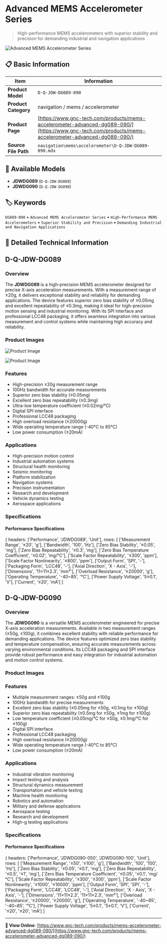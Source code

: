 # Advanced MEMS Accelerometer Series

> High-performance MEMS accelerometers with superior stability and precision for demanding industrial and navigation applications

![Advanced MEMS Accelerometer Series](https://www.gnc-tech.com/images/products/navigation/mems/accelerometer/D-Q-JDW-DG089-090/D-Q-JDW-DG089-090.webp)

## 📋 Basic Information

| Item | Information |
|------|------|
| **Product Model** | `D-Q-JDW-DG089-090` |
| **Product Category** | navigation / mems / accelerometer |
| **Product Page** | [https://www.gnc-tech.com/products/mems-accelerometer-advanced-dg089-090/](https://www.gnc-tech.com/products/mems-accelerometer-advanced-dg089-090/) |
| **Source File Path** | `navigation\mems\accelerometer\D-Q-JDW-DG089-090.mdx` |

## 🔧 Available Models

- **JDWDG089** (`D-Q-JDW-DG089`)
- **JDWDG090** (`D-Q-JDW-DG090`)

## 🏷️ Keywords

`DG089-090` • `Advanced MEMS Accelerometer Series` • `High-Performance MEMS Accelerometers` • `Superior Stability and Precision` • `Demanding Industrial and Navigation Applications`

## 📖 Detailed Technical Information

## D-Q-JDW-DG089

### Overview

The **JDWDG089** is a high-precision MEMS accelerometer designed for precise X-axis acceleration measurements. With a measurement range of ±20g, it delivers exceptional stability and reliability for demanding applications. The device features superior zero bias stability of ≤0.05mg and excellent repeatability of ≤0.3mg, making it ideal for high-precision motion sensing and industrial monitoring. With its SPI interface and professional LCC48 packaging, it offers seamless integration into various measurement and control systems while maintaining high accuracy and reliability.

### Product Images

![Product Image](https://www.gnc-tech.com/products/navigation/mems/accelerometer/D-Q-JDW-DG089-090/D-Q-JDW-DG089-090-Slide-01.webp)

![Product Image](https://www.gnc-tech.com/products/navigation/mems/accelerometer/D-Q-JDW-DG089-090/D-Q-JDW-DG089-090-Slide-02.webp)

### Features

- High-precision ±20g measurement range
- 100Hz bandwidth for accurate measurements
- Superior zero bias stability (≤0.05mg)
- Excellent zero bias repeatability (≤0.3mg)
- Ultra-low temperature coefficient (≤0.02mg/°C)
- Digital SPI interface
- Professional LCC48 packaging
- High overload resistance (≥20000g)
- Wide operating temperature range (-40°C to 85°C)
- Low power consumption (≤20mA)

### Applications

- High-precision motion control
- Industrial automation systems
- Structural health monitoring
- Seismic monitoring
- Platform stabilization
- Navigation systems
- Precision instrumentation
- Research and development
- Vehicle dynamics testing
- Aerospace applications

### Specifications

#### Performance Specifications
  
{
headers: ['Performance', 'JDWDG089', 'Unit'],
rows: [
  ['Measurement Range', '±20', 'g'],
  ['Bandwidth', '100', 'Hz'],
  ['Zero Bias Stability', '≤0.05', 'mg'],
  ['Zero Bias Repeatability', '≤0.3', 'mg'],
  ['Zero Bias Temperature Coefficient', '≤0.02', 'mg/°C'],
  ['Scale Factor Repeatability', '≤300', 'ppm'],
  ['Scale Factor Nonlinearity', '≤800', 'ppm'],
  ['Output Form', 'SPI', '-'],
  ['Packaging Form', 'LCC48', '-'],
  ['Axial Direction', 'X - Axis', '-'],
  ['Dimensions', '11×11×2.3', 'mm³'],
  ['Overload Resistance', '≥20000', 'g'],
  ['Operating Temperature', '-40~85', '°C'],
  ['Power Supply Voltage', '5±0.1', 'V'],
  ['Current', '≤20', 'mA']
]

    
  

## D-Q-JDW-DG090

### Overview

The **JDWDG090** is a versatile MEMS accelerometer engineered for precise X-axis acceleration measurements. Available in two measurement ranges (±50g, ±100g), it combines excellent stability with reliable performance for demanding applications. The device features optimized zero bias stability and temperature compensation, ensuring accurate measurements across varying environmental conditions. Its LCC48 packaging and SPI interface provide robust performance and easy integration for industrial automation and motion control systems.

### Product Images

### Features

- Multiple measurement ranges: ±50g and ±100g
- 100Hz bandwidth for precise measurements
- Excellent zero bias stability (≤0.05mg for ±50g, ≤0.1mg for ±100g)
- Superior zero bias repeatability (≤0.5mg for ±50g, ≤1mg for ±100g)
- Low temperature coefficient (≤0.05mg/°C for ±50g, ≤0.1mg/°C for ±100g)
- Digital SPI interface
- Professional LCC48 packaging
- High overload resistance (≥20000g)
- Wide operating temperature range (-40°C to 85°C)
- Low power consumption (≤20mA)

### Applications

- Industrial vibration monitoring
- Impact testing and analysis
- Structural dynamics measurement
- Transportation and vehicle testing
- Machine health monitoring
- Robotics and automation
- Military and defense applications
- Aerospace testing
- Research and development
- High-g testing applications

### Specifications

#### Performance Specifications
  
{
headers: ['Performance', 'JDWDG090-050', 'JDWDG090-100', 'Unit'],
rows: [
  ['Measurement Range', '±50', '±100', 'g'],
  ['Bandwidth', '100', '100', 'Hz'],
  ['Zero Bias Stability', '≤0.05', '≤0.1', 'mg'],
  ['Zero Bias Repeatability', '≤0.5', '≤1', 'mg'],
  ['Zero Bias Temperature Coefficient', '≤0.05', '≤0.1', 'mg/°C'],
  ['Scale Factor Repeatability', '≤300', '≤300', 'ppm'],
  ['Scale Factor Nonlinearity', '≤1000', '≤10000', 'ppm'],
  ['Output Form', 'SPI', 'SPI', '-'],
  ['Packaging Form', 'LCC48', 'LCC48', '-'],
  ['Axial Direction', 'X - Axis', 'X - Axis', '-'],
  ['Dimensions', '11×11×2.3', '11×11×2.3', 'mm³'],
  ['Overload Resistance', '≥20000', '≥20000', 'g'],
  ['Operating Temperature', '-40~85', '-40~85', '°C'],
  ['Power Supply Voltage', '5±0.1', '5±0.1', 'V'],
  ['Current', '≤20', '≤20', 'mA']
]

    
  

---

**🔗 View Online**: [https://www.gnc-tech.com/products/mems-accelerometer-advanced-dg089-090/](https://www.gnc-tech.com/products/mems-accelerometer-advanced-dg089-090/)
